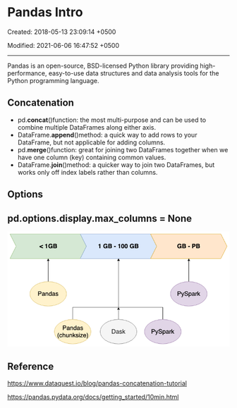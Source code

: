 # Pandas Intro

Created: 2018-05-13 23:09:14 +0500

Modified: 2021-06-06 16:47:52 +0500

---

Pandas is an open-source, BSD-licensed Python library providing high-performance, easy-to-use data structures and data analysis tools for the Python programming language.

## Concatenation

- pd.**concat**()function: the most multi-purpose and can be used to combine multiple DataFrames along either axis.
- DataFrame.**append**()method: a quick way to add rows to your DataFrame, but not applicable for adding columns.
- pd.**merge**()function: great for joining two DataFrames together when we have one column (key) containing common values.
- DataFrame.**join**()method: a quicker way to join two DataFrames, but works only off index labels rather than columns.

## Options

## pd.options.display.max_columns = None

![image](media/Pandas-Intro-image1.png)

## Reference

<https://www.dataquest.io/blog/pandas-concatenation-tutorial>

<https://pandas.pydata.org/docs/getting_started/10min.html>

